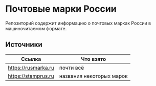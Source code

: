 # Почтовые марки России
Репозиторий содержит информацию о почтовых марках России в машиночитаемом формате.

## Источники
| Ссылка | Что взято |
| ------ | -------- |
| https://rusmarka.ru | почти всё |
| https://stamprus.ru | названия некоторых марок |
